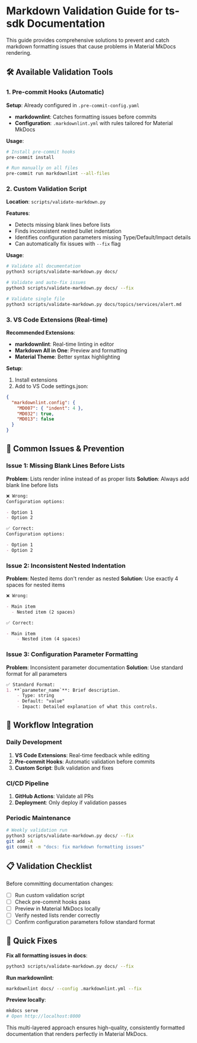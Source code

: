 # Markdown Validation Guide for ts-sdk Documentation

This guide provides comprehensive solutions to prevent and catch markdown formatting issues that cause problems in Material MkDocs rendering.

## 🛠️ Available Validation Tools

### 1. Pre-commit Hooks (Automatic)

**Setup**: Already configured in `.pre-commit-config.yaml`

- **markdownlint**: Catches formatting issues before commits
- **Configuration**: `.markdownlint.yml` with rules tailored for Material MkDocs

**Usage**:

```bash
# Install pre-commit hooks
pre-commit install

# Run manually on all files
pre-commit run markdownlint --all-files
```

### 2. Custom Validation Script

**Location**: `scripts/validate-markdown.py`

**Features**:

- Detects missing blank lines before lists
- Finds inconsistent nested bullet indentation
- Identifies configuration parameters missing Type/Default/Impact details
- Can automatically fix issues with `--fix` flag

**Usage**:

```bash
# Validate all documentation
python3 scripts/validate-markdown.py docs/

# Validate and auto-fix issues
python3 scripts/validate-markdown.py docs/ --fix

# Validate single file
python3 scripts/validate-markdown.py docs/topics/services/alert.md
```

### 3. VS Code Extensions (Real-time)

**Recommended Extensions**:

- **markdownlint**: Real-time linting in editor
- **Markdown All in One**: Preview and formatting
- **Material Theme**: Better syntax highlighting

**Setup**:

1. Install extensions
2. Add to VS Code settings.json:

```json
{
  "markdownlint.config": {
    "MD007": { "indent": 4 },
    "MD032": true,
    "MD013": false
  }
}
```

## 🎯 Common Issues & Prevention

### Issue 1: Missing Blank Lines Before Lists

**Problem**: Lists render inline instead of as proper lists
**Solution**: Always add blank line before lists

```markdown
❌ Wrong:
Configuration options:

- Option 1
- Option 2

✅ Correct:
Configuration options:

- Option 1
- Option 2
```

### Issue 2: Inconsistent Nested Indentation

**Problem**: Nested items don't render as nested
**Solution**: Use exactly 4 spaces for nested items

```markdown
❌ Wrong:

- Main item
  - Nested item (2 spaces)

✅ Correct:

- Main item
    - Nested item (4 spaces)
```

### Issue 3: Configuration Parameter Formatting

**Problem**: Inconsistent parameter documentation
**Solution**: Use standard format for all parameters

```markdown
✅ Standard Format:
1. **`parameter_name`**: Brief description.
    - Type: string
    - Default: "value"
    - Impact: Detailed explanation of what this controls.
```

## 🚀 Workflow Integration

### Daily Development

1. **VS Code Extensions**: Real-time feedback while editing
2. **Pre-commit Hooks**: Automatic validation before commits
3. **Custom Script**: Bulk validation and fixes

### CI/CD Pipeline

1. **GitHub Actions**: Validate all PRs
2. **Deployment**: Only deploy if validation passes

### Periodic Maintenance

```bash
# Weekly validation run
python3 scripts/validate-markdown.py docs/ --fix
git add -A
git commit -m "docs: fix markdown formatting issues"
```

## 📋 Validation Checklist

Before committing documentation changes:

- [ ] Run custom validation script
- [ ] Check pre-commit hooks pass
- [ ] Preview in Material MkDocs locally
- [ ] Verify nested lists render correctly
- [ ] Confirm configuration parameters follow standard format

## 🔧 Quick Fixes

**Fix all formatting issues in docs**:

```bash
python3 scripts/validate-markdown.py docs/ --fix
```

**Run markdownlint**:

```bash
markdownlint docs/ --config .markdownlint.yml --fix
```

**Preview locally**:

```bash
mkdocs serve
# Open http://localhost:8000
```

This multi-layered approach ensures high-quality, consistently formatted documentation that renders perfectly in Material MkDocs.
